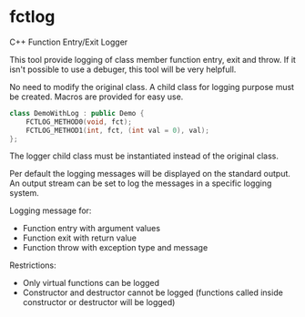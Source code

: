 # fctlog
C++ Function Entry/Exit Logger

This tool provide logging of class member function entry, exit and throw. 
If it isn't possible to use a debuger, this tool will be very helpfull.

No need to modify the original class. 
A child class for logging purpose must be created. 
Macros are provided for easy use.
```c++
class DemoWithLog : public Demo {
    FCTLOG_METHOD0(void, fct);
    FCTLOG_METHOD1(int, fct, (int val = 0), val);
};
```
The logger child class must be instantiated instead of the original class.

Per default the logging messages will be displayed on the standard output. 
An output stream can be set to log the messages in a specific logging system.

Logging message for:

* Function entry with argument values
* Function exit with return value
* Function throw with exception type and message

Restrictions:

* Only virtual functions can be logged
* Constructor and destructor cannot be logged (functions called inside constructor or destructor will be logged)
